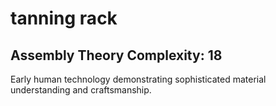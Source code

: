 # tanning rack

## Assembly Theory Complexity: 18
Early human technology demonstrating sophisticated material understanding and craftsmanship.
